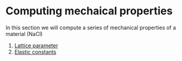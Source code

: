 # Computing mechaical properties

In this section we will compute a series of mechanical properties of a material (NaCl)

1. [Lattice parameter](1_lattice_param/README.md)
2. [Elastic constants](2_elastic_constants/README.md)